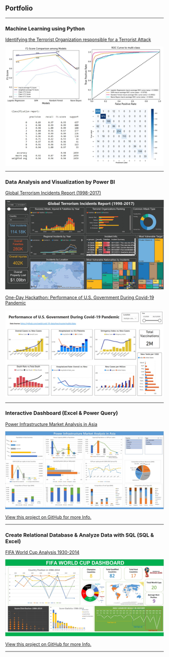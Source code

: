 ## Portfolio

---

### Machine Learning using Python

[Identifying the Terrorist Organization responsible for a Terrorist Attack](/pdf/Machine_Learning_using_Python.pdf)

<img src="images/ML_Py.jpg?raw=true"/>

---

### Data Analysis and Visualization by Power BI

[Global Terrorism Incidents Report (1998-2017)](/sample_page)

<img src="images/Terror_Overview.jpg?raw=true"/>


[One-Day Hackathon: Performance of U.S. Government During Covid-19 Pandemic](/sample_page)

<img src="images/US_Covid_19.jpg?raw=true"/>

---

### Interactive Dashboard (Excel & Power Query)  

[Power Infrastructure Market Analysis in Asia](/pdf/Interactive_Dashboard_Excel_Power_Query.pdf)

<img src="images/PowerInfra_Dashboard.jpg?raw=true"/>

[View this project on GitHub for more Info.](https://github.com/CarlosLizheming/Portfolio_Projects/tree/main/Interactive%20Dashboard%20(Excel%20%26%20Power%20Query))

---

### Create Relational Database & Analyze Data with SQL  (SQL & Excel)

[FIFA World Cup Analysis 1930-2014](/pdf/Create_Relational_Database_and_Analyze_Data_with_SQL.pdf)

<img src="images/FIFA_World_Cup_Dashboard.jpg?raw=true"/>

[View this project on GitHub for more Info.](https://github.com/CarlosLizheming/Portfolio_Projects/tree/main/Create%20Relational%20Database%20%26%20Analyze%20Data%20with%20SQL%20(SQL%20%26%20Excel))

---
<!-- Remove above link if you don't want to attibute -->
